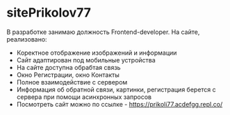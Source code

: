 # sitePrikolov77
В разработке занимаю должность Frontend-developer.
На сайте, реализовано:
- Коректное отображение изображений и информации
- Сайт адаптирован под мобильные устройства
- На сайте доступна обрабтая связь
- Окно Регистрации, окно Контакты
- Полное взаимодействие с сервером
- Информация об обратной связи, картинки, регистрация берется с сервера при помощи асинхронных запросов
- Посмотреть сайт можно по ссылке - https://prikoli77.acdefgg.repl.co/
